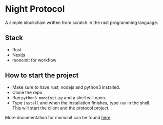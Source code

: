 # Night Protocol
A simple blockchain written from scratch in the rust programming language.

## Stack
- Rust
- Nextjs
- monoinit for workflow

## How to start the project
- Make sure to have rust, nodejs and python3 installed.
- Clone the repo
- Run `python3 monoinit.py` and a shell will open.
- Type `install` and when the installation finishes, type `run` in the shell. This will start the client and the protocol project.

More documentation for monoinit can be found [here](https://github.com/hackarmour/monoinit)